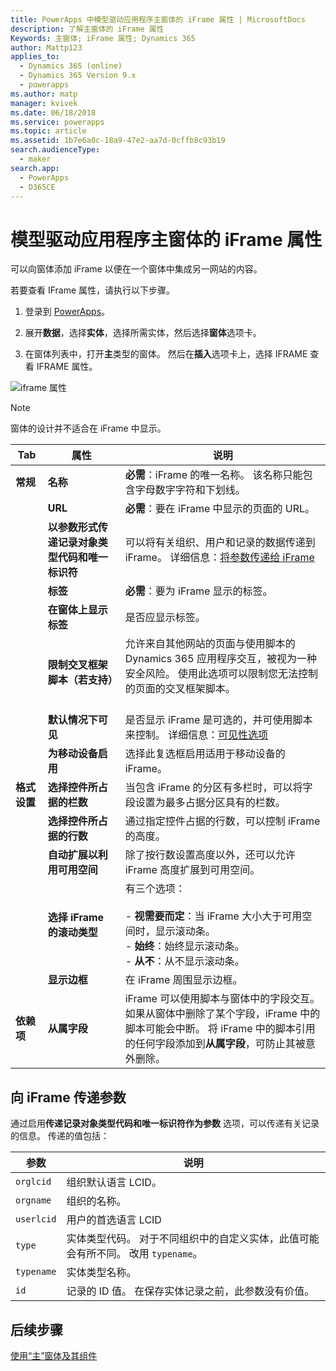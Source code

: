 ```yaml
---
title: PowerApps 中模型驱动应用程序主窗体的 iFrame 属性 | MicrosoftDocs
description: 了解主窗体的 iFrame 属性
Keywords: 主窗体; iFrame 属性; Dynamics 365
author: Mattp123
applies_to:
  - Dynamics 365 (online)
  - Dynamics 365 Version 9.x
  - powerapps
ms.author: matp
manager: kvivek
ms.date: 06/18/2018
ms.service: powerapps
ms.topic: article
ms.assetid: 1b7e6a0c-18a9-47e2-aa7d-0cffb8c93b19
search.audienceType:
  - maker
search.app:
  - PowerApps
  - D365CE
---
```

# <a name="iframe-properties-for-model-driven-app-main-forms"></a>模型驱动应用程序主窗体的 iFrame 属性

可以向窗体添加 iFrame 以便在一个窗体中集成另一网站的内容。 

若要查看 IFrame 属性，请执行以下步骤。

1.  登录到 [PowerApps](https://web.powerapps.com/?utm_source=padocs&utm_medium=linkinadoc&utm_campaign=referralsfromdoc)。

2.  展开**数据**，选择**实体**，选择所需实体，然后选择**窗体**选项卡。 

3. 在窗体列表中，打开**主**类型的窗体。 然后在**插入**选项卡上，选择 IFRAME 查看 IFRAME 属性。

![iframe 属性](media/iframe-properties.png)


> [!NOTE]
> 窗体的设计并不适合在 iFrame 中显示。  
  
|Tab|属性|说明|  
|---------|--------------|-----------------|  
|**常规**|**名称**|**必需**：iFrame 的唯一名称。 该名称只能包含字母数字字符和下划线。|  
||**URL**|**必需**：要在 iFrame 中显示的页面的 URL。|  
||**以参数形式传递记录对象类型代码和唯一标识符**|可以将有关组织、用户和记录的数据传递到 iFrame。 详细信息：[将参数传递给 iFrame](iframe-properties-legacy.md#BKMK_PassParametersToIFRAMEs)|  
||**标签**|**必需**：要为 iFrame 显示的标签。|  
||**在窗体上显示标签**|是否应显示标签。|  
||**限制交叉框架脚本（若支持）**|允许来自其他网站的页面与使用脚本的 Dynamics 365 应用程序交互，被视为一种安全风险。 使用此选项可以限制您无法控制的页面的交叉框架脚本。<br /><br />|  
||**默认情况下可见**|是否显示 iFrame 是可选的，并可使用脚本来控制。 详细信息：[可见性选项](visibility-options-legacy.md)|
||**为移动设备启用**|选择此复选框启用适用于移动设备的 iFrame。|  
|**格式设置**|**选择控件所占据的栏数**|当包含 iFrame 的分区有多栏时，可以将字段设置为最多占据分区具有的栏数。|  
||**选择控件所占据的行数**|通过指定控件占据的行数，可以控制 iFrame 的高度。|  
||**自动扩展以利用可用空间**|除了按行数设置高度以外，还可以允许 iFrame 高度扩展到可用空间。|  
||**选择 iFrame 的滚动类型**|有三个选项：<br /><br /> - **视需要而定**：当 iFrame 大小大于可用空间时，显示滚动条。<br />- **始终**：始终显示滚动条。<br />- **从不**：从不显示滚动条。|  
||**显示边框**|在 iFrame 周围显示边框。|  
|**依赖项**|**从属字段**|iFrame 可以使用脚本与窗体中的字段交互。 如果从窗体中删除了某个字段，iFrame 中的脚本可能会中断。 将 iFrame 中的脚本引用的任何字段添加到**从属字段**，可防止其被意外删除。|  
  
## <a name="pass-parameters-to-iframes"></a> 向 iFrame 传递参数  
 通过启用**传递记录对象类型代码和唯一标识符作为参数** 选项，可以传递有关记录的信息。 传递的值包括：  
  
|参数|说明|  
|---------------|-----------------|  
|`orglcid`|组织默认语言 LCID。|  
|`orgname`|组织的名称。|  
|`userlcid`|用户的首选语言 LCID|  
|`type`|实体类型代码。 对于不同组织中的自定义实体，此值可能会有所不同。 改用 `typename`。|  
|`typename`|实体类型名称。|  
|`id`|记录的 ID 值。 在保存实体记录之前，此参数没有价值。|  

## <a name="next-steps"></a>后续步骤

[使用“主”窗体及其组件](use-main-form-and-components.md)
